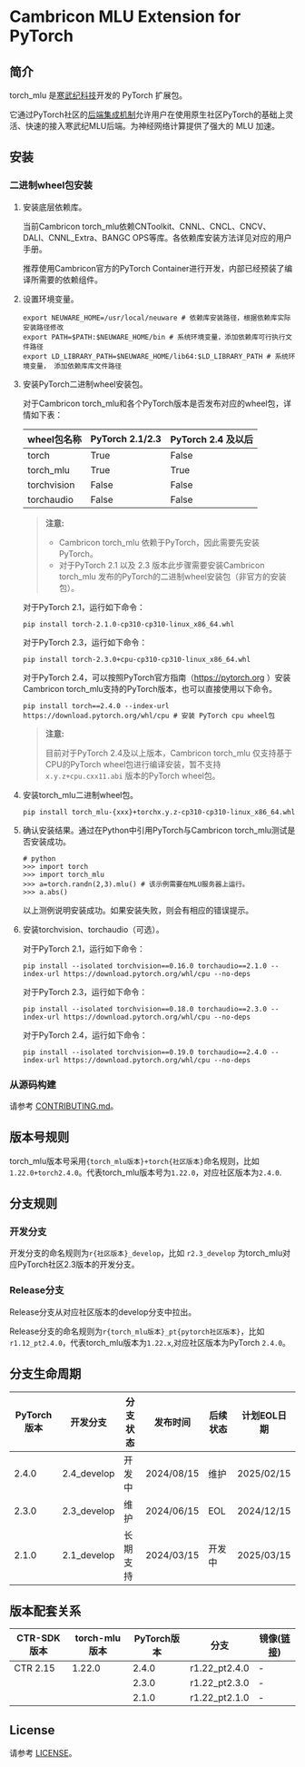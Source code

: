 # Cambricon MLU Extension for PyTorch

## 简介

torch_mlu 是[寒武纪科技](https://www.cambricon.com)开发的 PyTorch 扩展包。

它通过PyTorch社区的[后端集成机制](https://pytorch.org/tutorials/advanced/privateuseone.html)允许用户在使用原生社区PyTorch的基础上灵活、快速的接入寒武纪MLU后端。为神经网络计算提供了强大的 MLU 加速。

## 安装

### 二进制wheel包安装

1. 安装底层依赖库。

   当前Cambricon torch_mlu依赖CNToolkit、CNNL、CNCL、CNCV、DALI、CNNL_Extra、BANGC OPS等库。各依赖库安装方法详见对应的用户手册。

   推荐使用Cambricon官方的PyTorch Container进行开发，内部已经预装了编译所需要的依赖组件。

2. 设置环境变量。

   ```
   export NEUWARE_HOME=/usr/local/neuware # 依赖库安装路径，根据依赖库实际安装路径修改
   export PATH=$PATH:$NEUWARE_HOME/bin # 系统环境变量，添加依赖库可行执行文件路径
   export LD_LIBRARY_PATH=$NEUWARE_HOME/lib64:$LD_LIBRARY_PATH # 系统环境变量， 添加依赖库库文件路径
   ```

3. 安装PyTorch二进制wheel安装包。

   对于Cambricon torch_mlu和各个PyTorch版本是否发布对应的wheel包，详情如下表：


   | wheel包名称           | PyTorch 2.1/2.3 | PyTorch 2.4 及以后    |
   |-----------------------|-----------------|-----------------------|
   | torch                 | True            | False                 |
   | torch_mlu             | True            | True                  |
   | torchvision           | False           | False                 |
   | torchaudio            | False           | False                 |

    > **注意:**
    >
    > * Cambricon torch_mlu 依赖于PyTorch，因此需要先安装 PyTorch。
    > * 对于PyTorch 2.1 以及 2.3 版本此步骤需要安装Cambricon torch_mlu 发布的PyTorch的二进制wheel安装包（非官方的安装包）。

   对于PyTorch 2.1，运行如下命令：

   ```
   pip install torch-2.1.0-cp310-cp310-linux_x86_64.whl
   ```

   对于PyTorch 2.3，运行如下命令：

   ```
   pip install torch-2.3.0+cpu-cp310-cp310-linux_x86_64.whl
   ```

   对于PyTorch 2.4，可以按照PyTorch官方指南（https://pytorch.org ）安装Cambricon torch_mlu支持的PyTorch版本，也可以直接使用以下命令。

   ```
   pip install torch==2.4.0 --index-url https://download.pytorch.org/whl/cpu # 安装 PyTorch cpu wheel包
   ```

   > **注意:**
   >
   > 目前对于PyTorch 2.4及以上版本，Cambricon torch_mlu 仅支持基于CPU的PyTorch wheel包进行编译安装，暂不支持 ``x.y.z+cpu.cxx11.abi`` 版本的PyTorch wheel包。


4. 安装torch_mlu二进制wheel包。

   ```
   pip install torch_mlu-{xxx}+torchx.y.z-cp310-cp310-linux_x86_64.whl
   ```

5. 确认安装结果。通过在Python中引用PyTorch与Cambricon torch_mlu测试是否安装成功。

   ```
   # python
   >>> import torch
   >>> import torch_mlu
   >>> a=torch.randn(2,3).mlu() # 该示例需要在MLU服务器上运行。
   >>> a.abs()
   ```

   以上测例说明安装成功。如果安装失败，则会有相应的错误提示。

6. 安装torchvision、torchaudio（可选）。

   对于PyTorch 2.1，运行如下命令：

   ```
   pip install --isolated torchvision==0.16.0 torchaudio==2.1.0 --index-url https://download.pytorch.org/whl/cpu --no-deps
   ```

   对于PyTorch 2.3，运行如下命令：

   ```
   pip install --isolated torchvision==0.18.0 torchaudio==2.3.0 --index-url https://download.pytorch.org/whl/cpu --no-deps
   ```

   对于PyTorch 2.4，运行如下命令：

   ```
   pip install --isolated torchvision==0.19.0 torchaudio==2.4.0 --index-url https://download.pytorch.org/whl/cpu --no-deps
   ```

### 从源码构建

请参考 [CONTRIBUTING.md](CONTRIBUTING.zh.md)。

## 版本号规则

torch_mlu版本号采用`{torch_mlu版本}+torch{社区版本}`命名规则，比如`1.22.0+torch2.4.0`。代表torch_mlu版本号为`1.22.0`，对应社区版本为`2.4.0`.

## 分支规则

### 开发分支

开发分支的命名规则为`r{社区版本}_develop`，比如 `r2.3_develop` 为torch_mlu对应PyTorch社区2.3版本的开发分支。

### Release分支

Release分支从对应社区版本的develop分支中拉出。

Release分支的命名规则为`r{torch_mlu版本}_pt{pytorch社区版本}`，比如 `r1.12_pt2.4.0`，代表torch_mlu版本为`1.22.x`,对应社区版本为PyTorch `2.4.0`。


## 分支生命周期

| PyTorch 版本    | 开发分支      | 分支状态           |  发布时间           | 后续状态              |  计划EOL日期     |
|----------------|--------------|-------------------|-------------------|----------------------|-----------------|
| 2.4.0          | 2.4_develop  | 开发中             |  2024/08/15       |    维护               |   2025/02/15    |
| 2.3.0          | 2.3_develop  | 维护               |  2024/06/15       |    EOL                |   2024/12/15    |
| 2.1.0          | 2.1_develop  | 长期支持           |  2024/03/15       |    开发中             |   2025/03/15    |


## 版本配套关系

| CTR-SDK版本     | torch-mlu版本 | PyTorch版本       |  分支              | 镜像([链接](https://developer.cambricon.com/)) |
|----------------|--------------|-------------------|-------------------|----------------------|
| CTR 2.15       | 1.22.0       | 2.4.0             | r1.22_pt2.4.0     | -                    |
|                |              | 2.3.0             | r1.22_pt2.3.0     | -                    |
|                |              | 2.1.0             | r1.22_pt2.1.0     | -                    |


## License

请参考 [LICENSE](LICENSE)。
